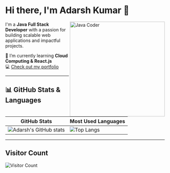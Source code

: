 # Hi there, I'm Adarsh Kumar 👋  

<img align="right" alt="Java Coder" width="300" src="https://github.com/user-attachments/assets/df46e45b-c547-4d6c-a73d-6713564c1eed" />

I'm a **Java Full Stack Developer** with a passion for building scalable web applications and impactful projects.  

🌱 I’m currently learning **Cloud Computing & React.js**  
💻 [Check out my portfolio](#)  

---

## 📊 GitHub Stats & Languages  

| GitHub Stats | Most Used Languages |
|--------------|----------------------|
| ![Adarsh's GitHub stats](https://github-readme-stats.vercel.app/api?username=Adarsh2089&show_icons=true&theme=radical) | ![Top Langs](https://github-readme-stats.vercel.app/api/top-langs/?username=Adarsh2089&layout=compact&theme=radical) |

---

## Visitor Count  

![Visitor Count](https://komarev.com/ghpvc/?username=Adarsh2089&color=blue)  
